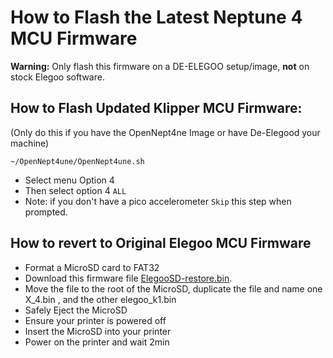 # How to Flash the Latest Neptune 4 MCU Firmware

**Warning:** Only flash this firmware on a DE-ELEGOO setup/image, **not** on stock Elegoo software.

## How to Flash Updated Klipper MCU Firmware:
(Only do this if you have the OpenNept4ne Image or have De-Elegood your machine)

```
~/OpenNept4une/OpenNept4une.sh
```
- Select menu Option 4
- Then select option 4 `ALL`
- Note: if you don't have a pico accelerometer `Skip` this step when prompted.

## How to revert to Original Elegoo MCU Firmware

- Format a MicroSD card to FAT32
- Download this firmware file [ElegooSD-restore.bin](https://github.com/OpenNeptune3D/OpenNept4une/raw/dev/mcu-firmware/ElegooSD-restore.bin).
- Move the file to the root of the MicroSD, duplicate the file and name one X_4.bin , and the other elegoo_k1.bin
- Safely Eject the MicroSD
- Ensure your printer is powered off
- Insert the MicroSD into your printer 
- Power on the printer and wait 2min
